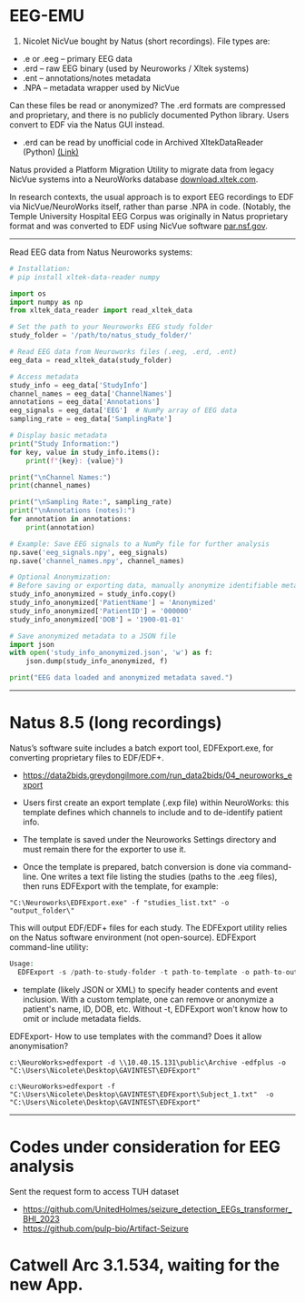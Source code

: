 # EEG-EMU

1. Nicolet NicVue bought by Natus (short recordings). File types are:

- .e or .eeg – primary EEG data
- .erd – raw EEG binary (used by Neuroworks / Xltek systems)
- .ent – annotations/notes metadata
- .NPA – metadata wrapper used by NicVue

Can these files be read or anonymized? 
The .erd formats are compressed and proprietary, and there is no publicly documented Python library. Users convert to EDF via the Natus GUI instead.
- .erd can be read by unofficial code in Archived XltekDataReader (Python) [(Link)](https://github.com/nyuolab/XltekDataReader)


Natus provided a Platform Migration Utility to migrate data from legacy NicVue systems into a NeuroWorks database
[download.xltek.com](https://download.xltek.com/eeg/Software/Neuroworks/DOC-020491%20REV%2005%20-%20Platform%20Migration%20Utility%20User%20Guide.pdf#:~:text=from%20legacy%20source%20systems%20such,Database%20application%2C%20used%20with%20NeuroWorks). 

In research contexts, the usual approach is to export EEG recordings to EDF via NicVue/NeuroWorks itself, rather than parse .NPA in code. 
(Notably, the Temple University Hospital EEG Corpus was originally in Natus proprietary format and was converted to EDF using NicVue software
[par.nsf.gov](https://par.nsf.gov/servlets/purl/10199699#:~:text=,proprietary%20NicVue%20software%20tool).

------
Read EEG data from Natus Neuroworks systems:
```python
# Installation:
# pip install xltek-data-reader numpy

import os
import numpy as np
from xltek_data_reader import read_xltek_data

# Set the path to your Neuroworks EEG study folder
study_folder = '/path/to/natus_study_folder/'

# Read EEG data from Neuroworks files (.eeg, .erd, .ent)
eeg_data = read_xltek_data(study_folder)

# Access metadata
study_info = eeg_data['StudyInfo']
channel_names = eeg_data['ChannelNames']
annotations = eeg_data['Annotations']
eeg_signals = eeg_data['EEG']  # NumPy array of EEG data
sampling_rate = eeg_data['SamplingRate']

# Display basic metadata
print("Study Information:")
for key, value in study_info.items():
    print(f"{key}: {value}")

print("\nChannel Names:")
print(channel_names)

print("\nSampling Rate:", sampling_rate)
print("\nAnnotations (notes):")
for annotation in annotations:
    print(annotation)

# Example: Save EEG signals to a NumPy file for further analysis
np.save('eeg_signals.npy', eeg_signals)
np.save('channel_names.npy', channel_names)

# Optional Anonymization:
# Before saving or exporting data, manually anonymize identifiable metadata
study_info_anonymized = study_info.copy()
study_info_anonymized['PatientName'] = 'Anonymized'
study_info_anonymized['PatientID'] = '000000'
study_info_anonymized['DOB'] = '1900-01-01'

# Save anonymized metadata to a JSON file
import json
with open('study_info_anonymized.json', 'w') as f:
    json.dump(study_info_anonymized, f)

print("EEG data loaded and anonymized metadata saved.")
```

--------
# Natus 8.5 (long recordings)

Natus’s software suite includes a batch export tool, EDFExport.exe, for converting proprietary files to EDF/EDF+.
- https://data2bids.greydongilmore.com/run_data2bids/04_neuroworks_export 

- Users first create an export template (.exp file) within NeuroWorks: this template defines which channels to include and to de-identify patient info.
- The template is saved under the Neuroworks Settings directory and must remain there for the exporter to use it. 
- Once the template is prepared, batch conversion is done via command-line. One writes a text file listing the studies (paths to the .eeg files), then runs EDFExport with the template, for example:

```text
"C:\Neuroworks\EDFExport.exe" -f "studies_list.txt" -o "output_folder\"
```
This will output EDF/EDF+ files for each study. 
The EDFExport utility relies on the Natus software environment (not open-source).
EDFExport command-line utility:

```php
Usage:
  EDFExport -s /path-to-study-folder -t path-to-template -o path-to-output_dir
```
- template (likely JSON or XML) to specify header contents and event inclusion. With a custom template, one can remove or anonymize a patient's name, ID, DOB, etc. Without -t, EDFExport won't know how to omit or include metadata fields.

EDFExport- How to use templates with the command? Does it allow anonymisation? 

```phd
c:\NeuroWorks>edfexport -d \\10.40.15.131\public\Archive -edfplus -o "C:\Users\Nicolete\Desktop\GAVINTEST\EDFExport"

c:\NeuroWorks>edfexport -f "C:\Users\Nicolete\Desktop\GAVINTEST\EDFExport\Subject_1.txt"  -o "C:\Users\Nicolete\Desktop\GAVINTEST\EDFExport"
```
----------

# Codes under consideration for EEG analysis
Sent the request form to access TUH dataset
  
- https://github.com/UnitedHolmes/seizure_detection_EEGs_transformer_BHI_2023
- https://github.com/pulp-bio/Artifact-Seizure

# Catwell Arc 3.1.534, waiting for the new App.




